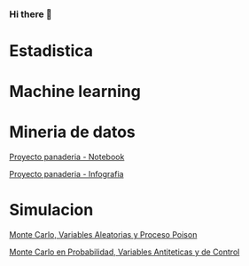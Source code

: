 ### Hi there 👋

# Estadistica 

# Machine learning 

# Mineria de datos
 
 [Proyecto panaderia - Notebook](https://github.com/xthaliax/mineriaa/blob/main/Notebook%20-%20equipo%203.ipynb)
 
 [Proyecto panaderia - Infografia](https://github.com/xthaliax/mineriaa/blob/main/P%C3%B3ster%20-%20Equipo%203.pdf)

# Simulacion
 
 [Monte Carlo, Variables Aleatorias y Proceso Poison](https://github.com/claudiogaytan28/claudiogaytan28/blob/main/Simulacion1.ipynb)
 
 [Monte Carlo en Probabilidad, Variables Antiteticas y de Control](https://github.com/claudiogaytan28/Portfolio/blob/main/Simulacion2.ipynb)
 
<!--
**claudiogaytan28/claudiogaytan28** is a ✨ _special_ ✨ repository because its `README.md` (this file) appears on your GitHub profile.

Here are some ideas to get you started:

- 🔭 I’m currently working on ...
- 🌱 I’m currently learning ...
- 👯 I’m looking to collaborate on ...
- 🤔 I’m looking for help with ...
- 💬 Ask me about ...
- 📫 How to reach me: ...
- 😄 Pronouns: ...
- ⚡ Fun fact: ...
-->
